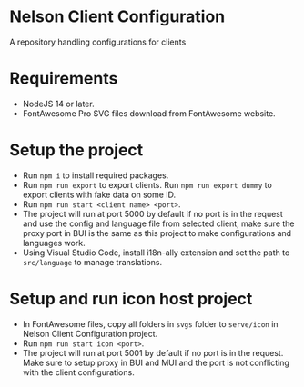 # Nelson Client Configuration
A repository handling configurations for clients

# Requirements
- NodeJS 14 or later.
- FontAwesome Pro SVG files download from FontAwesome website.

# Setup the project
- Run `npm i` to install required packages.
- Run `npm run export` to export clients. Run `npm run export dummy` to export clients with fake data on some ID.
- Run `npm run start <client name> <port>`.
- The project will run at port 5000 by default if no port is in the request and use the config and language file from selected client, make sure the proxy port in BUI is the same as this project to make configurations and languages work.
- Using Visual Studio Code, install i18n-ally extension and set the path to `src/language` to manage translations.

# Setup and run icon host project
- In FontAwesome files, copy all folders in `svgs` folder to `serve/icon` in Nelson Client Configuration project.
- Run `npm run start icon <port>`.
- The project will run at port 5001 by default if no port is in the request. Make sure to setup proxy in BUI and MUI and the port is not conflicting with the client configurations.